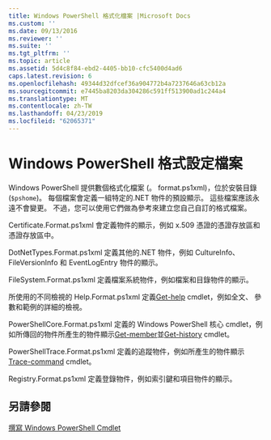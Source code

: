 ```yaml
---
title: Windows PowerShell 格式化檔案 |Microsoft Docs
ms.custom: ''
ms.date: 09/13/2016
ms.reviewer: ''
ms.suite: ''
ms.tgt_pltfrm: ''
ms.topic: article
ms.assetid: 5d4c8f84-ebd2-4405-bb10-cfc5400d4ad6
caps.latest.revision: 6
ms.openlocfilehash: 49344d32dfcef36a904772b4a7237646a63cb12a
ms.sourcegitcommit: e7445ba8203da304286c591ff513900ad1c244a4
ms.translationtype: MT
ms.contentlocale: zh-TW
ms.lasthandoff: 04/23/2019
ms.locfileid: "62065371"
---
```

# <a name="windows-powershell-formatting-files"></a>Windows PowerShell 格式設定檔案

Windows PowerShell 提供數個格式化檔案 (。 format.ps1xml)，位於安裝目錄 (`$pshome`)。 每個檔案會定義一組特定的.NET 物件的預設顯示。 這些檔案應該永遠不會變更。 不過，您可以使用它們做為參考來建立您自己自訂的格式檔案。

Certificate.Format.ps1xml 會定義物件的顯示，例如 x.509 憑證的憑證存放區和憑證存放區中。

DotNetTypes.Format.ps1xml 定義其他的.NET 物件，例如 CultureInfo、 FileVersionInfo 和 EventLogEntry 物件的顯示。

FileSystem.Format.ps1xml 定義檔案系統物件，例如檔案和目錄物件的顯示。

所使用的不同檢視的 Help.Format.ps1xml 定義[Get-help](/powershell/module/Microsoft.PowerShell.Core/Get-Help) cmdlet，例如全文、 參數和範例的詳細的檢視。

PowerShellCore.Format.ps1xml 定義的 Windows PowerShell 核心 cmdlet，例如所傳回的物件所產生的物件顯示[Get-member](/powershell/module/Microsoft.PowerShell.Utility/Get-Member)並[Get-history](/powershell/module/Microsoft.PowerShell.Core/Get-History) cmdlet。

PowerShellTrace.Format.ps1xml 定義的追蹤物件，例如所產生的物件顯示[Trace-command](/powershell/module/Microsoft.PowerShell.Utility/Trace-Command) cmdlet。

Registry.Format.ps1xml 定義登錄物件，例如索引鍵和項目物件的顯示。

## <a name="see-also"></a>另請參閱

[撰寫 Windows PowerShell Cmdlet](../cmdlet/writing-a-windows-powershell-cmdlet.md)
